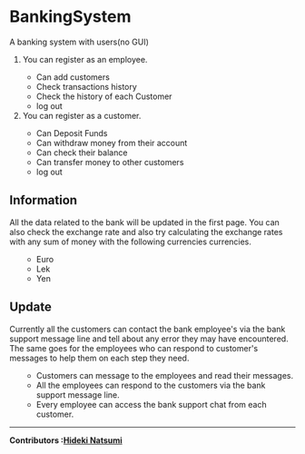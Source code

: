 # BankingSystem

A banking system with users(no GUI)


<ol>

<li>You can register as an employee.</li>
<ul>
   <li>Can add customers</li>
   <li>Check transactions history</li>
   <li>Check the history of each Customer</li>
   <li>log out</li>
  </ul> 
   <li>You can register as a customer.</li>
  <ul>
   <li>Can Deposit Funds</li>
   <li>Can withdraw money from their account</li>
   <li>Can check their balance</li>
   <li>Can transfer money to other customers</li>
   <li>log out</li>
  </ul>
   </ol>
   
  Information
  -
  
  All the data related to the bank will be updated in the first page.
  You can also check the exchange rate and also try calculating the exchange rates with any sum of money with the following currencies currencies.
  <ol>
  <ul>
  <li>Euro</li>
  <li>Lek</li>
  <li>Yen</li>
  </ul>
  </ol>
  
   Update
  -
  
  Currently all the customers can contact the bank employee's via the bank support message line and tell about any error they may have encountered.
  The same goes for the employees who can respond to customer's messages to help them on each step they need.
  <ol>
  <ul>
  <li>Customers can message to the employees and read their messages.</li>
  <li>All the employees can respond to the customers via the bank support message line.</li>
  <li>Every employee can access the bank support chat from each customer.</li>
  </ul>
  </ol>
  
  ---
<strong>Contributors :[Hideki Natsumi](https://github.com/HidekiNatsumi) 

